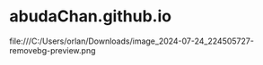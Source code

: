 # abudaChan.github.io

file:///C:/Users/orlan/Downloads/image_2024-07-24_224505727-removebg-preview.png
